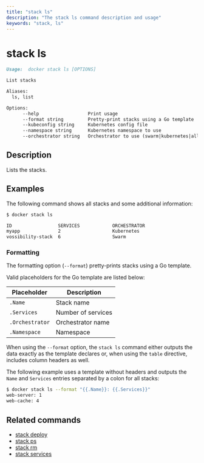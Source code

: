 ```yaml
---
title: "stack ls"
description: "The stack ls command description and usage"
keywords: "stack, ls"
---
```


<!-- This file is maintained within the docker/cli GitHub
     repository at https://github.com/docker/cli/. Make all
     pull requests against that repo. If you see this file in
     another repository, consider it read-only there, as it will
     periodically be overwritten by the definitive file. Pull
     requests which include edits to this file in other repositories
     will be rejected.
-->

# stack ls

```markdown
Usage:	docker stack ls [OPTIONS]

List stacks

Aliases:
  ls, list

Options:
      --help                  Print usage
      --format string         Pretty-print stacks using a Go template
      --kubeconfig string     Kubernetes config file
      --namespace string      Kubernetes namespace to use
      --orchestrator string   Orchestrator to use (swarm|kubernetes|all)
```

## Description

Lists the stacks.

## Examples

The following command shows all stacks and some additional information:

```bash
$ docker stack ls

ID                 SERVICES            ORCHESTRATOR
myapp              2                   Kubernetes
vossibility-stack  6                   Swarm
```

### Formatting

The formatting option (`--format`) pretty-prints stacks using a Go template.

Valid placeholders for the Go template are listed below:

| Placeholder     | Description        |
| --------------- | ------------------ |
| `.Name`         | Stack name         |
| `.Services`     | Number of services |
| `.Orchestrator` | Orchestrator name  |
| `.Namespace`    | Namespace          |

When using the `--format` option, the `stack ls` command either outputs
the data exactly as the template declares or, when using the
`table` directive, includes column headers as well.

The following example uses a template without headers and outputs the
`Name` and `Services` entries separated by a colon for all stacks:

```bash
$ docker stack ls --format "{{.Name}}: {{.Services}}"
web-server: 1
web-cache: 4
```

## Related commands

* [stack deploy](stack_deploy.md)
* [stack ps](stack_ps.md)
* [stack rm](stack_rm.md)
* [stack services](stack_services.md)
